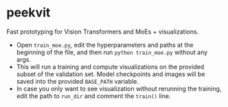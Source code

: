# peekvit

Fast prototyping for Vision Transformers and MoEs + visualizations.

- Open `train_moe.py`, edit the hyperparameters and paths at the beginning of the file, and then run `python train_moe.py` without any args. 
- This will run a training and compute visualizations on the provided subset of the validation set. Model checkpoints and images will be saved into the provided `BASE_PATH` variable. 
- In case you only want to see visualization without rerunning the training, edit the path to `run_dir` and comment the `train()` line.
